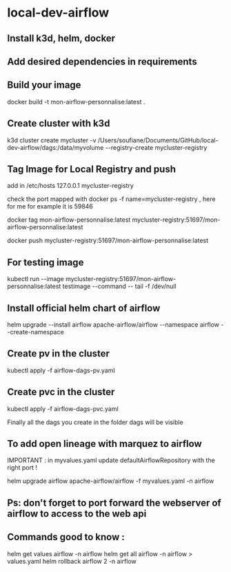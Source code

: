 # local-dev-airflow


## Install k3d, helm, docker

## Add desired dependencies in requirements

## Build your image

docker build -t mon-airflow-personnalise:latest .

## Create cluster with k3d

k3d cluster create mycluster -v /Users/soufiane/Documents/GitHub/local-dev-airflow/dags:/data/myvolume --registry-create mycluster-registry

## Tag Image for Local Registry and push 

add in /etc/hosts 127.0.0.1 mycluster-registry

check the port mapped with docker ps -f name=mycluster-registry , here for me for example it is 59846

docker tag mon-airflow-personnalise:latest mycluster-registry:51697/mon-airflow-personnalise:latest

docker push mycluster-registry:51697/mon-airflow-personnalise:latest

## For testing image
kubectl run --image mycluster-registry:51697/mon-airflow-personnalise:latest testimage --command -- tail -f /dev/null

## Install official helm chart of airflow 

helm upgrade --install airflow apache-airflow/airflow --namespace airflow --create-namespace

## Create pv in the cluster
kubectl apply -f airflow-dags-pv.yaml 

## Create pvc in the cluster
kubectl apply -f airflow-dags-pvc.yaml

Finally all the dags you create in the folder dags will be visible

## To add open lineage with marquez to airflow
IMPORTANT : in myvalues.yaml update defaultAirflowRepository with the right port !

helm upgrade airflow apache-airflow/airflow -f myvalues.yaml -n airflow


## Ps: don't forget to port forward the webserver of airflow to access to the web api


## Commands good to know : 
helm get values  airflow  -n airflow
helm get all  airflow  -n airflow > values.yaml
helm rollback airflow 2 -n airflow
